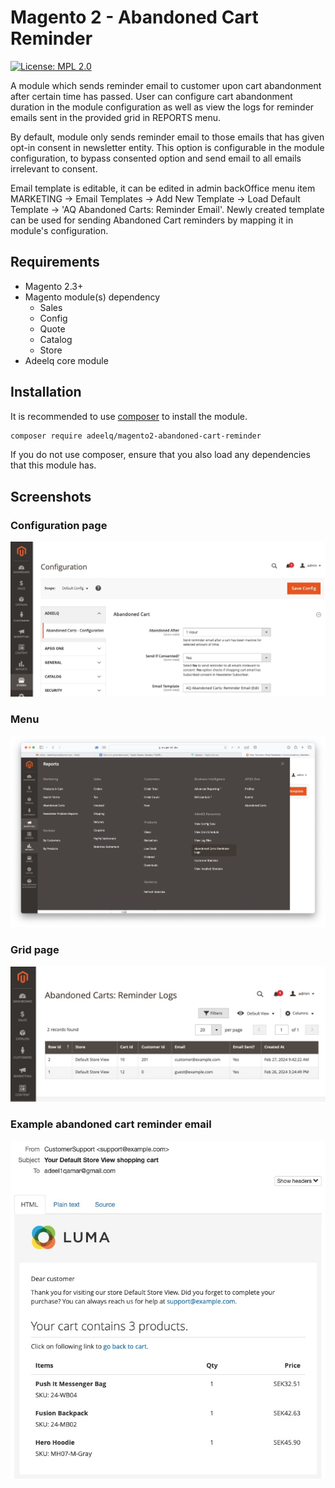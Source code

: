 Magento 2 - Abandoned Cart Reminder
 ======
 
[![License: MPL 2.0](https://img.shields.io/badge/License-MPL%202.0-brightgreen.svg)](LICENSE)

A module which sends reminder email to customer upon cart abandonment after certain time has passed. User can configure cart abandonment duration in the module configuration as well as view the logs for reminder emails sent in the provided grid in REPORTS menu.

By default, module only sends reminder email to those emails that has given opt-in consent in newsletter entity. This option is configurable in the module configuration, to bypass consented option and send email to all emails irrelevant to consent.

Email template is editable, it can be edited in admin backOffice menu item MARKETING -> Email Templates -> Add New Template -> Load Default Template -> 'AQ Abandoned Carts: Reminder Email'. Newly created template can be used for sending Abandoned Cart reminders by mapping it in module's configuration.

## Requirements

- Magento 2.3+
- Magento module(s) dependency
    - Sales
    - Config
    - Quote
    - Catalog
    - Store
- Adeelq core module

## Installation

It is recommended to use [composer](https://getcomposer.org) to install the module.

```bash
composer require adeelq/magento2-abandoned-cart-reminder
```
If you do not use composer, ensure that you also load any dependencies that this module has.

## Screenshots
### Configuration page
![config.jpeg](config.jpeg)

### Menu
![menu.jpeg](menu.jpeg)

### Grid page
![list.jpeg](list.jpeg)

### Example abandoned cart reminder email
![email_example.jpeg](email_example.jpeg)
